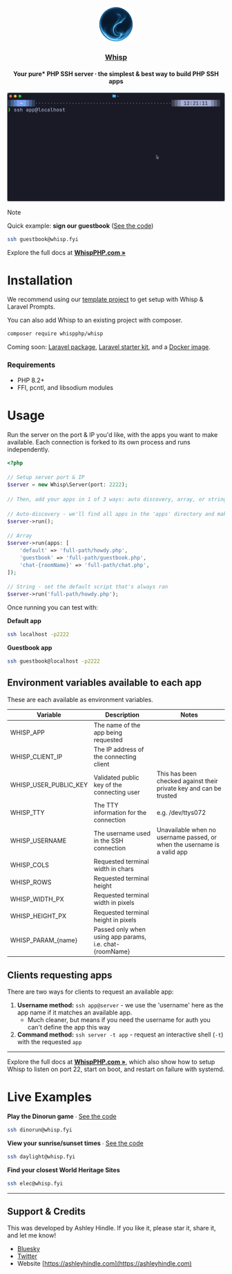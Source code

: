 <p align="center">
  <img width="80" height="80" src="logo.png"/>
  <h3 align="center"><a href="https://whispphp.com">Whisp</a></h3>
  <h4 align="center">Your pure* PHP SSH server ∙ the simplest & best way to build PHP SSH apps</h4>
</p>

![](terminal-example.gif)

> [!NOTE]
> Quick example: **sign our guestbook** ([See the code](https://github.com/WhispPHP/whisp.fyi/tree/main/apps))
> ```bash
> ssh guestbook@whisp.fyi
> ```

Explore the full docs at **[WhispPHP.com »](https://whispphp.com)**

# Installation

We recommend using our [template project](https://github.com/whispphp/template-project) to get setup with Whisp & Laravel Prompts.

You can also add Whisp to an existing project with composer.

```bash
composer require whispphp/whisp
```

Coming soon: [Laravel package](https://github.com/whispphp/whisp-laravel), [Laravel starter kit](https://github.com/whispphp/laravel-starter-kit), and a [Docker image](https://github.com/WhispPHP/docker-image).

### Requirements
- PHP 8.2+
- FFI, pcntl, and libsodium modules

# Usage

Run the server on the port & IP you'd like, with the apps you want to make available. Each connection is forked to its own process and runs independently.

```php
<?php

// Setup server port & IP
$server = new Whisp\Server(port: 2222);

// Then, add your apps in 1 of 3 ways: auto discovery, array, or string

// Auto-discovery - we'll find all apps in the 'apps' directory and make them available
$server->run();

// Array
$server->run(apps: [
    'default' => 'full-path/howdy.php',
    'guestbook' => 'full-path/guestbook.php',
    'chat-{roomName}' => 'full-path/chat.php',
]);

// String - set the default script that's always ran
$server->run('full-path/howdy.php');
```

Once running you can test with:

**Default app**
```bash
ssh localhost -p2222
```

**Guestbook app**
```bash
ssh guestbook@localhost -p2222
```

## Environment variables available to each app
These are each available as environment variables.

| Variable | Description | Notes |
|----------|-------------|------|
| WHISP_APP | The name of the app being requested | |
| WHISP_CLIENT_IP | The IP address of the connecting client | |
| WHISP_USER_PUBLIC_KEY | Validated public key of the connecting user | This has been checked against their private key and can be trusted |
| WHISP_TTY | The TTY information for the connection | e.g. /dev/ttys072 |
| WHISP_USERNAME | The username used in the SSH connection | Unavailable when no username passed, or when the username is a valid app |
| WHISP_COLS | Requested terminal width in chars | |
| WHISP_ROWS | Requested terminal height | |
| WHISP_WIDTH_PX | Requested terminal width in pixels | |
| WHISP_HEIGHT_PX | Requested terminal height in pixels | |
| WHISP_PARAM_{name} | Passed only when using app params, i.e. chat-{roomName} | |


## Clients requesting apps
There are two ways for clients to request an available app:
1. **Username method:** `ssh app@server` - we use the 'username' here as the app name if it matches an available app.
    - Much cleaner, but means if you need the username for auth you can't define the app this way
2. **Command method:** `ssh server -t app` - request an interactive shell (`-t`) with the requested `app`


---

Explore the full docs at **[WhispPHP.com »](https://whispphp.com)**, which also show how to setup Whisp to listen on port 22, start on boot, and restart on failure with systemd.

# Live Examples

**Play the Dinorun game** ∙ [See the code](https://github.com/WhispPHP/whisp/blob/main/examples/dinorun.php)
```bash
ssh dinorun@whisp.fyi
```

**View your sunrise/sunset times** ∙ [See the code](https://github.com/WhispPHP/whisp/blob/main/examples/daylight.php)
```bash
ssh daylight@whisp.fyi
```

**Find your closest World Heritage Sites**
```bash
ssh elec@whisp.fyi
```

---

## Support & Credits

This was developed by Ashley Hindle. If you like it, please star it, share it, and let me know!

- [Bluesky](https://bsky.app/profile/ashleyhindle.com)
- [Twitter](https://twitter.com/ashleyhindle)
- Website [https://ashleyhindle.com](https://ashleyhindle.com)
